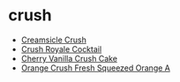 # crush

 * [Creamsicle Crush](../index/c/creamsicle-crush-235556.json)
 * [Crush Royale Cocktail](../index/c/crush-royale-cocktail.json)
 * [Cherry Vanilla Crush Cake](../index/c/cherry-vanilla-crush-cake.json)
 * [Orange Crush Fresh Squeezed Orange A](../index/o/orange-crush-fresh-squeezed-orange-a.json)

